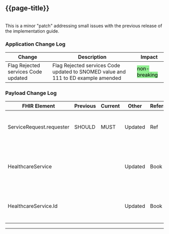 
<div class="bars-blg-expander">
<div class="bars-blg-expander-entry" id="v1.0.2">

## {{page-title}}
<br>
This is a minor "patch" addressing small issues with the previous release of the implementation guide.
<br>

### Application Change Log 


| Change                                    | Description        | Impact                                                                  | 
|-------------------------------------------|--------------------|-------------------------------------------------------------------------|
|Flag Rejected services Code updated|Flag Rejected services Code updated to SNOMED value and 111 to ED example amended | <mark style="background-color: LightGreen">non-breaking</mark>   |    


### Payload Change Log


| FHIR Element                                         | Previous | Current    | Other   | Referral/Booking | Rationale                                                                                       |  Impact  |
|------------------------------------------------------|----------|------------|---------|------------------|-------------------------------------------------------------------------------------------------|----------|
|ServiceRequest.requester                             |  SHOULD       | MUST           |Updated  |Ref               |ServiceRequest.requester Necessity is SHOULD when should be a MUST. Most suppliers already conform to this |<mark style="background-color: #ff8080">breaking</mark>|
|HealthcareService                             |         |            |Updated  |Book               |Guidance around how to build and populate this resource corretced. It is linked to and based upon the response from GET /Slot, similar to Slot and Schedule |<mark style="background-color: Yellow">correction</mark>|
|HealthcareService.Id                             |         |            |Updated  |Book               |This Id value must correlate with what is received via the GET /Slot request, and included in the request bundle |<mark style="background-color: Yellow">correction</mark>|

</div>
</div>

<hr>
<br>